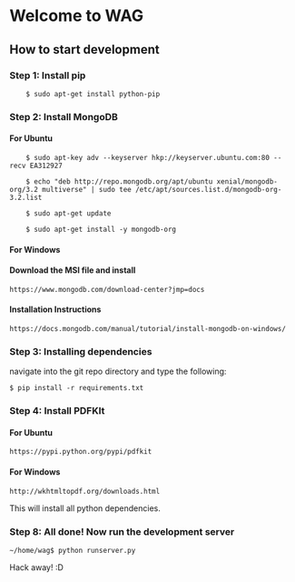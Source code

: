 # Welcome to WAG

## How to start development

### Step 1: Install pip

    	$ sudo apt-get install python-pip

### Step 2: Install MongoDB

#### For Ubuntu
	
    	$ sudo apt-key adv --keyserver hkp://keyserver.ubuntu.com:80 --recv EA312927
    
    	$ echo "deb http://repo.mongodb.org/apt/ubuntu xenial/mongodb-org/3.2 multiverse" | sudo tee /etc/apt/sources.list.d/mongodb-org-3.2.list

    	$ sudo apt-get update
    	
    	$ sudo apt-get install -y mongodb-org

#### For Windows
	
#### Download the MSI file and install
	https://www.mongodb.com/download-center?jmp=docs
	
#### Installation Instructions
	https://docs.mongodb.com/manual/tutorial/install-mongodb-on-windows/
	
### Step 3: Installing dependencies
navigate into the git repo directory and type the following:

    $ pip install -r requirements.txt
    
### Step 4: Install PDFKIt

#### For Ubuntu

	https://pypi.python.org/pypi/pdfkit
	
#### For Windows

	http://wkhtmltopdf.org/downloads.html

This will install all python dependencies.


### Step 8: All done! Now run the development server

    ~/home/wag$ python runserver.py

Hack away! :D
